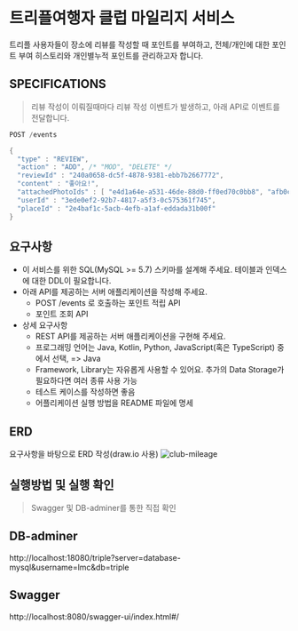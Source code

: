 # 트리플여행자 클럽 마일리지 서비스

트리플 사용자들이 장소에 리뷰를 작성할 때 포인트를 부여하고, 전체/개인에 대한 포인트 부여 히스토리와 개인별누적 포인트를 관리하고자 합니다.

## SPECIFICATIONS 

> 리뷰 작성이 이뤄질때마다 리뷰 작성 이벤트가 발생하고, 아래 API로 이벤트를 전달합니다.

```java
POST /events

{
  "type" : "REVIEW",
  "action" : "ADD", /* "MOD", "DELETE" */
  "reviewId" : "240a0658-dc5f-4878-9381-ebb7b2667772",
  "content" : "좋아요!",
  "attachedPhotoIds" : [ "e4d1a64e-a531-46de-88d0-ff0ed70c0bb8", "afb0cef2-851d-4a50-bb07-9cc15cbdc332" ],
  "userId" : "3ede0ef2-92b7-4817-a5f3-0c575361f745",
  "placeId" : "2e4baf1c-5acb-4efb-a1af-eddada31b00f"
}
```
## 요구사항 
- 이 서비스를 위한 SQL(MySQL >= 5.7) 스키마를 설계해 주세요. 테이블과 인덱스에 대한 DDL이 필요합니다.
- 아래 API를 제공하는 서버 애플리케이션을 작성해 주세요.
  - POST /events 로 호출하는 포인트 적립 API  
  - 포인트 조회 API
- 상세 요구사항
  - REST API를 제공하는 서버 애플리케이션을 구현해 주세요.
  - 프로그래밍 언어는 Java, Kotlin, Python, JavaScript(혹은 TypeScript) 중에서 선택, => Java
  - Framework, Library는 자유롭게 사용할 수 있어요. 추가의 Data Storage가 필요하다면 여러 종류 사용 가능
  - 테스트 케이스를 작성하면 좋음
  - 어플리케이션 실행 방법을 README 파일에 명세

## ERD 

요구사항을 바탕으로 ERD 작성(draw.io 사용)
![club-mileage](https://user-images.githubusercontent.com/30383018/208692388-a82622b7-b7fa-404b-8098-883f02ff2e4c.JPG)

## 실행방법 및 실행 확인


> Swagger 및 DB-adminer를 통한 직접 확인

## DB-adminer
http://localhost:18080/triple?server=database-mysql&username=lmc&db=triple

## Swagger
http://localhost:8080/swagger-ui/index.html#/

